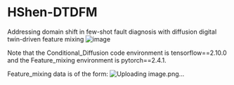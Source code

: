 # HShen-DTDFM
Addressing domain shift in few-shot fault diagnosis with diffusion digital twin-driven feature mixing
![image](https://github.com/user-attachments/assets/8b7c8b8a-cba4-469c-a2a3-9ecdbc6a71ca)

Note that the Conditional_Diffusion code environment is tensorflow==2.10.0 and the Feature_mixing environment is pytorch==2.4.1.

Feature_mixing data is of the form:
![Uploading image.png…]()

